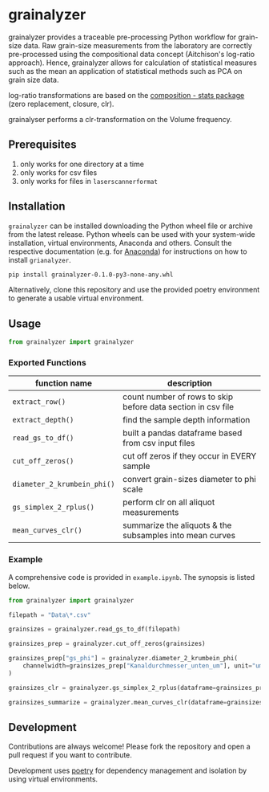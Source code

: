# grainalyzer

grainalyzer provides a traceable pre-processing Python workflow for grain-size data.
Raw grain-size measurements from the laboratory are correctly pre-processed using the compositional data concept (Aitchison's log-ratio approach). Hence, grainalyzer allows for calculation of statistical measures such as the mean an application of statistical methods such as PCA on grain size data.

log-ratio transformations are based on the [composition - stats package](https://github.com/ntessore/composition_stats) (zero replacement, closure, clr).

grainalyser performs a clr-transformation on the Volume frequency.

## Prerequisites

1. only works for one directory at a time
2. only works for csv files
3. only works for files in `laserscannerformat`

## Installation

`grainalyzer` can be installed downloading the Python wheel file or archive from the latest release. Python wheels can be used with your system-wide installation, virtual environments, Anaconda and others. Consult the respective documentation (e.g. for [Anaconda](https://docs.conda.io/projects/conda-build/en/latest/user-guide/wheel-files.html)) for instructions on how to install `grianalyzer`.

```bash
pip install grainalyzer-0.1.0-py3-none-any.whl
```

Alternatively, clone this repository and use the provided poetry environment to generate a usable virtual environment.  

## Usage

```python
from grainalyzer import grainalyzer
```

### Exported Functions

| function name              | description                                                  |
|----------------------------|--------------------------------------------------------------|
| `extract_row()`            | count number of rows to skip before data section in csv file |
| `extract_depth()`          | find the sample depth information                            |
| `read_gs_to_df()`          | built a pandas dataframe based from csv input files          |
| `cut_off_zeros()`          | cut off zeros if they occur in EVERY sample                  |
| `diameter_2_krumbein_phi()` | convert grain-sizes diameter to phi scale                    |
| `gs_simplex_2_rplus()`     | perform clr on all aliquot measurements                      |
| `mean_curves_clr()`        | summarize the aliquots & the subsamples into mean curves     |

###  Example

A comprehensive code is provided in `example.ipynb`. The synopsis is listed below.

```python
from grainalyzer import grainalyzer

filepath = "Data\*.csv"

grainsizes = grainalyzer.read_gs_to_df(filepath)

grainsizes_prep = grainalyzer.cut_off_zeros(grainsizes)

grainsizes_prep["gs_phi"] = grainalyzer.diameter_2_krumbein_phi(
    channelwidth=grainsizes_prep["Kanaldurchmesser_unten_um"], unit="um"
)

grainsizes_clr = grainalyzer.gs_simplex_2_rplus(dataframe=grainsizes_prep, depth_colum="depth")

grainsizes_summarize = grainalyzer.mean_curves_clr(dataframe=grainsizes_clr, depth_colum="depth")
```

## Development

Contributions are always welcome! Please fork the repository and open a pull request if you want to contribute.

Development uses [poetry](https://python-poetry.org/) for dependency management and isolation by using virtual environments.
